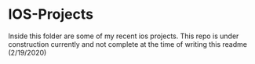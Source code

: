 # IOS-Projects

Inside this folder are some of my recent ios projects. This repo is under construction currently and not complete at the time of writing this readme (2/19/2020)
